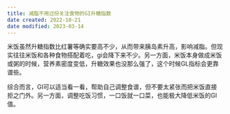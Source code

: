 ```yaml
---
title: 减脂不用过份关注食物的GI升糖指数
date created: 2022-10-21
date modified: 2023-03-14
---
```


米饭虽然升糖指数比红薯等确实要高不少，从而带来胰岛素升高，影响减脂。但现实往往米饭和各种食物搭配着吃，gi会降下来不少。另一方面，米饭本身做成米饭或粥的时候，营养素密度变低，升糖效果也没那么强了，这个时候GL指标会更靠谱些。

综合而言，GI可以适当看一看，帮助自己调整食谱，但不要太紧张而把米饭直接拒之门外。另一方面，调整吃饭习惯，一口饭就一口菜，也能极大降低米饭的GI值。

